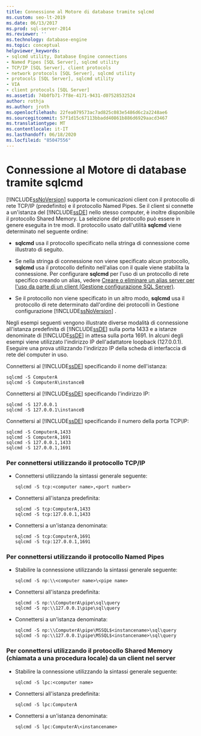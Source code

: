```yaml
---
title: Connessione al Motore di database tramite sqlcmd
ms.custom: seo-lt-2019
ms.date: 06/13/2017
ms.prod: sql-server-2014
ms.reviewer: ''
ms.technology: database-engine
ms.topic: conceptual
helpviewer_keywords:
- sqlcmd utility, Database Engine connections
- Named Pipes [SQL Server], sqlcmd utility
- TCP/IP [SQL Server], client protocols
- network protocols [SQL Server], sqlcmd utility
- protocols [SQL Server], sqlcmd utility
- VIA
- client protocols [SQL Server]
ms.assetid: 74b0fb71-7f8e-4171-9431-d07528532524
author: rothja
ms.author: jroth
ms.openlocfilehash: 22fea079573ac7ad825c083e5486d6c2a2248ae6
ms.sourcegitcommit: 57f1d15c67113bbadd40861b886d6929aacd3467
ms.translationtype: MT
ms.contentlocale: it-IT
ms.lasthandoff: 06/18/2020
ms.locfileid: "85047556"
---
```

# <a name="connect-to-the-database-engine-with-sqlcmd"></a>Connessione al Motore di database tramite sqlcmd
  [!INCLUDE[ssNoVersion](../../includes/ssnoversion-md.md)] supporta le comunicazioni client con il protocollo di rete TCP/IP (predefinito) e il protocollo Named Pipes. Se il client si connette a un'istanza del [!INCLUDE[ssDE](../../includes/ssde-md.md)] nello stesso computer, è inoltre disponibile il protocollo Shared Memory. La selezione del protocollo può essere in genere eseguita in tre modi. Il protocollo usato dall'utilità **sqlcmd** viene determinato nel seguente ordine:  
  
-   **sqlcmd** usa il protocollo specificato nella stringa di connessione come illustrato di seguito.  
  
-   Se nella stringa di connessione non viene specificato alcun protocollo, **sqlcmd** usa il protocollo definito nell'alias con il quale viene stabilita la connessione. Per configurare **sqlcmd** per l'uso di un protocollo di rete specifico creando un alias, vedere [Creare o eliminare un alias server per l'uso da parte di un client &#40;Gestione configurazione SQL Server&#41;](../../database-engine/configure-windows/create-or-delete-a-server-alias-for-use-by-a-client.md).  
  
-   Se il protocollo non viene specificato in un altro modo, **sqlcmd** usa il protocollo di rete determinato dall'ordine dei protocolli in Gestione configurazione [!INCLUDE[ssNoVersion](../../includes/ssnoversion-md.md)] .  
  
 Negli esempi seguenti vengono illustrate diverse modalità di connessione all'istanza predefinita di [!INCLUDE[ssDE](../../includes/ssde-md.md)] sulla porta 1433 e a istanze denominate di [!INCLUDE[ssDE](../../includes/ssde-md.md)] in attesa sulla porta 1691. In alcuni degli esempi viene utilizzato l'indirizzo IP dell'adattatore loopback (127.0.0.1). Eseguire una prova utilizzando l'indirizzo IP della scheda di interfaccia di rete del computer in uso.  
  
 Connettersi al [!INCLUDE[ssDE](../../includes/ssde-md.md)] specificando il nome dell'istanza:  
  
```  
sqlcmd -S ComputerA  
sqlcmd -S ComputerA\instanceB  
```  
  
 Connettersi al [!INCLUDE[ssDE](../../includes/ssde-md.md)] specificando l'indirizzo IP:  
  
```  
sqlcmd -S 127.0.0.1  
sqlcmd -S 127.0.0.1\instanceB  
```  
  
 Connettersi al [!INCLUDE[ssDE](../../includes/ssde-md.md)] specificando il numero della porta TCP\IP:  
  
```  
sqlcmd -S ComputerA,1433  
sqlcmd -S ComputerA,1691  
sqlcmd -S 127.0.0.1,1433  
sqlcmd -S 127.0.0.1,1691  
```  
  
### <a name="to-connect-using-tcpip"></a>Per connettersi utilizzando il protocollo TCP/IP  
  
-   Connettersi utilizzando la sintassi generale seguente:  
  
    ```  
    sqlcmd -S tcp:<computer name>,<port number>  
    ```  
  
-   Connettersi all'istanza predefinita:  
  
    ```  
    sqlcmd -S tcp:ComputerA,1433  
    sqlcmd -S tcp:127.0.0.1,1433  
    ```  
  
-   Connettersi a un'istanza denominata:  
  
    ```  
    sqlcmd -S tcp:ComputerA,1691  
    sqlcmd -S tcp:127.0.0.1,1691  
    ```  
  
### <a name="to-connect-using-named-pipes"></a>Per connettersi utilizzando il protocollo Named Pipes  
  
-   Stabilire la connessione utilizzando la sintassi generale seguente:  
  
    ```  
    sqlcmd -S np:\\<computer name>\<pipe name>  
    ```  
  
-   Connettersi all'istanza predefinita:  
  
    ```  
    sqlcmd -S np:\\ComputerA\pipe\sql\query  
    sqlcmd -S np:\\127.0.0.1\pipe\sql\query  
    ```  
  
-   Connettersi a un'istanza denominata:  
  
    ```  
    sqlcmd -S np:\\ComputerA\pipe\MSSQL$<instancename>\sql\query  
    sqlcmd -S np:\\127.0.0.1\pipe\MSSQL$<instancename>\sql\query  
    ```  
  
### <a name="to-connect-using-shared-memory-a-local-procedure-call-from-a-client-on-the-server"></a>Per connettersi utilizzando il protocollo Shared Memory (chiamata a una procedura locale) da un client nel server  
  
-   Stabilire la connessione utilizzando la sintassi generale seguente:  
  
    ```  
    sqlcmd -S lpc:<computer name>  
    ```  
  
-   Connettersi all'istanza predefinita:  
  
    ```  
    sqlcmd -S lpc:ComputerA  
    ```  
  
-   Connettersi a un'istanza denominata:  
  
    ```  
    sqlcmd -S lpc:ComputerA\<instancename>  
    ```  
  
  
